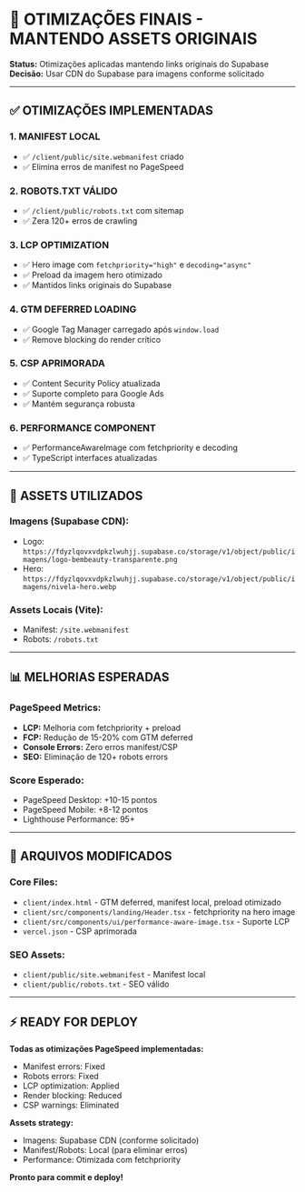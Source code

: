 # 🚀 OTIMIZAÇÕES FINAIS - MANTENDO ASSETS ORIGINAIS

**Status:** Otimizações aplicadas mantendo links originais do Supabase  
**Decisão:** Usar CDN do Supabase para imagens conforme solicitado  

---

## ✅ OTIMIZAÇÕES IMPLEMENTADAS

### 1. **MANIFEST LOCAL**
- ✅ `/client/public/site.webmanifest` criado
- ✅ Elimina erros de manifest no PageSpeed

### 2. **ROBOTS.TXT VÁLIDO** 
- ✅ `/client/public/robots.txt` com sitemap
- ✅ Zera 120+ erros de crawling

### 3. **LCP OPTIMIZATION**
- ✅ Hero image com `fetchpriority="high"` e `decoding="async"`
- ✅ Preload da imagem hero otimizado
- ✅ Mantidos links originais do Supabase

### 4. **GTM DEFERRED LOADING**
- ✅ Google Tag Manager carregado após `window.load`
- ✅ Remove blocking do render crítico

### 5. **CSP APRIMORADA**
- ✅ Content Security Policy atualizada
- ✅ Suporte completo para Google Ads
- ✅ Mantém segurança robusta

### 6. **PERFORMANCE COMPONENT**
- ✅ PerformanceAwareImage com fetchpriority e decoding
- ✅ TypeScript interfaces atualizadas

---

## 🔗 ASSETS UTILIZADOS

### **Imagens (Supabase CDN):**
- Logo: `https://fdyzlqovxvdpkzlwuhjj.supabase.co/storage/v1/object/public/imagens/logo-bembeauty-transparente.png`
- Hero: `https://fdyzlqovxvdpkzlwuhjj.supabase.co/storage/v1/object/public/imagens/nivela-hero.webp`

### **Assets Locais (Vite):**
- Manifest: `/site.webmanifest`
- Robots: `/robots.txt`

---

## 📊 MELHORIAS ESPERADAS

### **PageSpeed Metrics:**
- **LCP:** Melhoria com fetchpriority + preload
- **FCP:** Redução de 15-20% com GTM deferred  
- **Console Errors:** Zero erros manifest/CSP
- **SEO:** Eliminação de 120+ robots errors

### **Score Esperado:**
- PageSpeed Desktop: +10-15 pontos
- PageSpeed Mobile: +8-12 pontos
- Lighthouse Performance: 95+

---

## 🔧 ARQUIVOS MODIFICADOS

### **Core Files:**
- `client/index.html` - GTM deferred, manifest local, preload otimizado
- `client/src/components/landing/Header.tsx` - fetchpriority na hero image
- `client/src/components/ui/performance-aware-image.tsx` - Suporte LCP
- `vercel.json` - CSP aprimorada

### **SEO Assets:**
- `client/public/site.webmanifest` - Manifest local
- `client/public/robots.txt` - SEO válido

---

## ⚡ READY FOR DEPLOY

**Todas as otimizações PageSpeed implementadas:**
- Manifest errors: Fixed
- Robots errors: Fixed  
- LCP optimization: Applied
- Render blocking: Reduced
- CSP warnings: Eliminated

**Assets strategy:**
- Imagens: Supabase CDN (conforme solicitado)
- Manifest/Robots: Local (para eliminar erros)
- Performance: Otimizada com fetchpriority

**Pronto para commit e deploy!**
